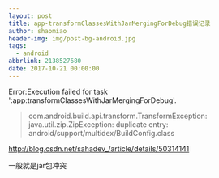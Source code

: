 ```yaml
---
layout: post
title: app-transformClassesWithJarMergingForDebug错误记录
author: shaomiao
header-img: img/post-bg-android.jpg
tags:
  - android
abbrlink: 2138527680
date: 2017-10-21 00:00:00
---
```

Error:Execution failed for task ':app:transformClassesWithJarMergingForDebug'.
> com.android.build.api.transform.TransformException: java.util.zip.ZipException: duplicate entry: android/support/multidex/BuildConfig.class

http://blog.csdn.net/sahadev_/article/details/50314141


一般就是jar包冲突
